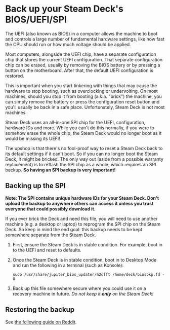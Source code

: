 # Back up your Steam Deck's BIOS/UEFI/SPI

The UEFI (also known as BIOS) in a computer allows the machine to boot and controls a large number of fundamental hardware settings, like how fast the CPU should run or how much voltage should be applied.

Most computers, alongside the UEFI chip, have a separate configuration chip that stores the current UEFI configuration.
That separate configuration chip can be erased, usually by removing the BIOS battery or by pressing a button on the motherboard.
After that, the default UEFI configuration is restored.

This is important when you start tinkering with things that may cause the hardware to stop booting, such as overclocking or undervolting.
On most machines, should you stop it from booting (a.k.a. "brick") the machine, you can simply remove the battery or press the configuration reset button and you'll usually be back in a safe place.
Unfortunately, Steam Deck is not most machines.

Steam Deck uses an all-in-one SPI chip for the UEFI, configuration, hardware IDs and more.
While you can't do this normally, if you were to somehow erase the whole chip, the Steam Deck would no longer boot as it would be missing its UEFI!

The upshop is that there's no fool-proof way to reset a Steam Deck back to its default settings if it can't boot.
So if you can no longer boot the Steam Deck, it might be bricked.
The only way out (aside from a possible warranty replacement) is to reflash the SPI chip as a whole, which requires an SPI backup.
**So having an SPI backup is very important!**

## Backing up the SPI

**Note: The SPI contains unique hardware IDs for your Steam Deck. Don't upload the backup to anywhere others can access it unless you trust everyone that could possibly download it.**

If you ever brick the Deck and need this file, you will need to use another machine (e.g. a desktop or laptop) to reprogram the SPI chip on the Steam Deck.
So keep in mind the end goal: this backup needs to be kept somewhere separate from the Steam Deck.

1. First, ensure the Steam Deck is in stable condition.
    For example, boot in to the UEFI and reset to defaults.

2. Once the Steam Deck is in stable condition, boot in to Desktop Mode and run the following in a terminal (such as Konsole):

    ```shell
    sudo /usr/share/jupiter_bios_updater/h2offt /home/deck/biosbkp.fd -O
    ```

3. Back up this file somewhere secure where you could use it on a recovery machine in future.
    _Do not keep it **only** on the Steam Deck!_

## Restoring the backup

See [the following guide on Reddit](https://www.reddit.com/r/SteamDeck/comments/123ml95/how_to_reflash_your_steam_deck_bios_chip/).
